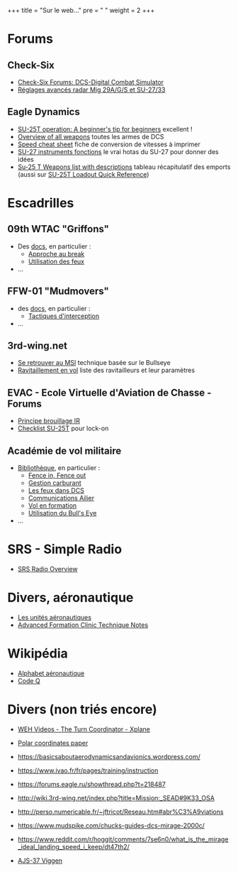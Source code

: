 +++
title = "Sur le web..."
pre = "<i class='fas fa-globe-europe'></i> "
weight = 2
+++

# Forums
## Check-Six
- [Check-Six Forums: DCS-Digital Combat Simulator](http://www.checksix-forums.com/viewforum.php?f=430)
- [Réglages avancés radar Mig 29A/G/S et SU-27/33](http://www.checksix-forums.com/viewtopic.php?t=200347)

## Eagle Dynamics
- [SU-25T operation: A beginner's tip for beginners](https://forums.eagle.ru/showthread.php?t=110779) excellent !
- [Overview of all weapons](https://forums.eagle.ru/showthread.php?t=158620) toutes les armes de DCS
- [Speed cheat sheet](https://forums.eagle.ru/showthread.php?t=133980) fiche de conversion de vitesses à imprimer
- [SU-27 instruments fonctions](https://forums.eagle.ru/showthread.php?t=120007&page=2) le vrai hotas du SU-27 pour donner des idées
- [Su-25 T Weapons list with descriptions](https://forums.eagle.ru/showthread.php?t=248923) tableau récapitulatif des emports (aussi sur [SU-25T Loadout Quick Reference](https://www.digitalcombatsimulator.com/en/files/670535/?sphrase_id=2874759))

# Escadrilles
## 09th WTAC "Griffons"
- Des [docs](http://www.09thwtac.org/index.php?app=ccs&module=pages&section=pages&id=1&category=14), en particulier :
  - [Approche au break](http://www.09thwtac.org/index.php?app=ccs&module=pages&section=pages&id=1&record=500)
  - [Utilisation des feux](http://www.09thwtac.org/index.php?app=ccs&module=pages&section=pages&id=1&record=498)
- ...

## FFW-01 "Mudmovers"
- des [docs](https://ffw-01.fr/formation/documentation.html), en particulier :
  - [Tactiques d'interception](https://www.ffw-01.fr/images/documentation/interne/air-air/tactiques_Interception.pdf)
- ...

## 3rd-wing.net
- [Se retrouver au MSI](https://www.3rd-wing.net/lofiversion/index.php?t11483.html) technique basée sur le Bullseye
- [Ravitaillement en vol](http://wiki.3rd-wing.net/index.php?title=Ravitaillement_en_vol) liste des ravitailleurs et leur paramètres

## EVAC - Ecole Virtuelle d'Aviation de Chasse - Forums
- [Principe brouillage IR](http://www.evac-fr.net/forums/lofiversion/index.php?t3047.html)
- [Checklist SU-25T](http://evacfr.free.fr/PUBLIC/LOCKON/BIBLIO/C2/checklistSU25T.pdf) pour lock-on

## Académie de vol militaire
- [Bibliothèque](http://avm-fr.com/documentations), en particulier :
  - [Fence in, Fence out](http://avm-fr.com/wiki/Fence+In+-+Fence+Out)
  - [Gestion carburant](http://avm-fr.com/wiki/Gestion+Carburant)
  - [Les feux dans DCS](http://avm-fr.com/wiki/Les+feux+dans+Digital+Combat+Simulator)
  - [Communications Ailier](http://avm-fr.com/docs/file/34/1-2-1%20Communications%20ailier.pdf)
  - [Vol en formation](http://avm-fr.com/docs/file/37/1-2-3%20Vol%20en%20formation.pdf)
  - [Utilisation du Bull's Eye](http://avm-fr.com/docs/file/50/3-1-1%20Bullseye.pdf)
- ...

# SRS - Simple Radio
- [SRS Radio Overview](https://docs.google.com/spreadsheets/d/1tzd996zJ1t0heZ-t1PpL7vNUIZbXl7pI6De0GThN1Qw)

# Divers, aéronautique
- [Les unités aéronautiques](https://www.acriv.org/fichiers/pdf/BIA/04-Navigation-Reglementation-Aeromedecine/Fiche-400-Les_Unites_Aeronautiques.pdf)
- [Advanced Formation Clinic Technique Notes](https://www.eapisfile.com/Docs/Formation/PPT/Advanced%20Formation%20Clinic%20Technique%20Notes.pdf)

# Wikipédia
- [Alphabet aéronautique](https://fr.vikidia.org/wiki/Alphabet_a%C3%A9ronautique)
- [Code Q](https://fr.wikipedia.org/wiki/Code_Q)

# Divers (non triés encore)
- [WEH Videos - The Turn Coordinator - Xplane](https://www.youtube.com/watch?v=CZDEfq1Tdro)
- [Polar coordinates paper](https://mathalino.com/blog/polar-coordinates-paper-free-download)
- https://basicsaboutaerodynamicsandavionics.wordpress.com/
- https://www.ivao.fr/fr/pages/training/instruction

- https://forums.eagle.ru/showthread.php?t=218487
- http://wiki.3rd-wing.net/index.php?title=Mission:_SEAD#9K33_OSA

- http://perso.numericable.fr/~jftricot/Reseau.htm#abr%C3%A9viations

- https://www.mudspike.com/chucks-guides-dcs-mirage-2000c/

- https://www.reddit.com/r/hoggit/comments/7se6n0/what_is_the_mirage_ideal_landing_speed_i_keep/dt47th2/

- [AJS-37 Viggen](http://wiki.zedroopy.net/doku.php?id=ajs-37_viggen)

